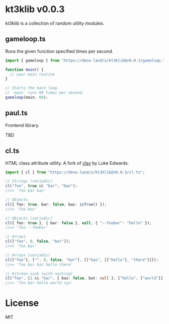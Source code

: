 # kt3klib v0.0.3

kt3klib is a collection of random utility modules.

## gameloop.ts

Runs the given function specified times per second.

```ts
import { gameloop } from "https://deno.land/x/kt3klib@v0.0.3/gameloop.ts";

function main() {
  // your main routine
}

// Starts the main loop.
// `main` runs 60 times per second.
gameloop(main, 60);
```

## paul.ts

Frontend library.

TBD

## cl.ts

HTML class attribute utility. A fork of [clsx](https://github.com/lukeed/clsx) by Luke Edwards.

```ts
import { cl } from "https://deno.land/x/kt3klib@v0.0.3/cl.ts";

// Strings (variadic)
cl("foo", true && "bar", "baz");
//=> 'foo bar baz'

// Objects
cl({ foo: true, bar: false, baz: isTrue() });
//=> 'foo baz'

// Objects (variadic)
cl({ foo: true }, { bar: false }, null, { "--foobar": "hello" });
//=> 'foo --foobar'

// Arrays
cl(["foo", 0, false, "bar"]);
//=> 'foo bar'

// Arrays (variadic)
cl(["foo"], ["", 0, false, "bar"], [["baz", [["hello"], "there"]]]);
//=> 'foo bar baz hello there'

// Kitchen sink (with nesting)
cl("foo", [1 && "bar", { baz: false, bat: null }, ["hello", ["world"]]], "cya");
//=> 'foo bar hello world cya'
```

# License

MIT
